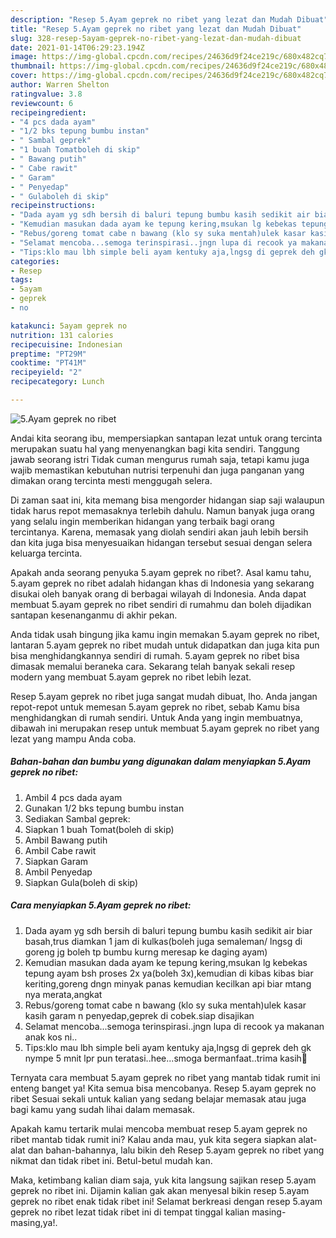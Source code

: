 ```yaml
---
description: "Resep 5.Ayam geprek no ribet yang lezat dan Mudah Dibuat"
title: "Resep 5.Ayam geprek no ribet yang lezat dan Mudah Dibuat"
slug: 328-resep-5ayam-geprek-no-ribet-yang-lezat-dan-mudah-dibuat
date: 2021-01-14T06:29:23.194Z
image: https://img-global.cpcdn.com/recipes/24636d9f24ce219c/680x482cq70/5ayam-geprek-no-ribet-foto-resep-utama.jpg
thumbnail: https://img-global.cpcdn.com/recipes/24636d9f24ce219c/680x482cq70/5ayam-geprek-no-ribet-foto-resep-utama.jpg
cover: https://img-global.cpcdn.com/recipes/24636d9f24ce219c/680x482cq70/5ayam-geprek-no-ribet-foto-resep-utama.jpg
author: Warren Shelton
ratingvalue: 3.8
reviewcount: 6
recipeingredient:
- "4 pcs dada ayam"
- "1/2 bks tepung bumbu instan"
- " Sambal geprek"
- "1 buah Tomatboleh di skip"
- " Bawang putih"
- " Cabe rawit"
- " Garam"
- " Penyedap"
- " Gulaboleh di skip"
recipeinstructions:
- "Dada ayam yg sdh bersih di baluri tepung bumbu kasih sedikit air biar basah,trus diamkan 1 jam di kulkas(boleh juga semaleman/ lngsg di goreng jg boleh tp bumbu kurng meresap ke daging ayam)"
- "Kemudian masukan dada ayam ke tepung kering,msukan lg kebekas tepung ayam bsh proses 2x ya(boleh 3x),kemudian di kibas kibas biar keriting,goreng dngn minyak panas kemudian kecilkan api biar mtang nya merata,angkat"
- "Rebus/goreng tomat cabe n bawang (klo sy suka mentah)ulek kasar kasih garam n penyedap,geprek di cobek.siap disajikan"
- "Selamat mencoba...semoga terinspirasi..jngn lupa di recook ya makanan anak kos ni.."
- "Tips:klo mau lbh simple beli ayam kentuky aja,lngsg di geprek deh gk nympe 5 mnit lpr pun teratasi..hee...smoga bermanfaat..trima kasih🙏"
categories:
- Resep
tags:
- 5ayam
- geprek
- no

katakunci: 5ayam geprek no 
nutrition: 131 calories
recipecuisine: Indonesian
preptime: "PT29M"
cooktime: "PT41M"
recipeyield: "2"
recipecategory: Lunch

---
```



![5.Ayam geprek no ribet](https://img-global.cpcdn.com/recipes/24636d9f24ce219c/680x482cq70/5ayam-geprek-no-ribet-foto-resep-utama.jpg)

Andai kita seorang ibu, mempersiapkan santapan lezat untuk orang tercinta merupakan suatu hal yang menyenangkan bagi kita sendiri. Tanggung jawab seorang istri Tidak cuman mengurus rumah saja, tetapi kamu juga wajib memastikan kebutuhan nutrisi terpenuhi dan juga panganan yang dimakan orang tercinta mesti menggugah selera.

Di zaman  saat ini, kita memang bisa mengorder hidangan siap saji walaupun tidak harus repot memasaknya terlebih dahulu. Namun banyak juga orang yang selalu ingin memberikan hidangan yang terbaik bagi orang tercintanya. Karena, memasak yang diolah sendiri akan jauh lebih bersih dan kita juga bisa menyesuaikan hidangan tersebut sesuai dengan selera keluarga tercinta. 



Apakah anda seorang penyuka 5.ayam geprek no ribet?. Asal kamu tahu, 5.ayam geprek no ribet adalah hidangan khas di Indonesia yang sekarang disukai oleh banyak orang di berbagai wilayah di Indonesia. Anda dapat membuat 5.ayam geprek no ribet sendiri di rumahmu dan boleh dijadikan santapan kesenanganmu di akhir pekan.

Anda tidak usah bingung jika kamu ingin memakan 5.ayam geprek no ribet, lantaran 5.ayam geprek no ribet mudah untuk didapatkan dan juga kita pun bisa menghidangkannya sendiri di rumah. 5.ayam geprek no ribet bisa dimasak memalui beraneka cara. Sekarang telah banyak sekali resep modern yang membuat 5.ayam geprek no ribet lebih lezat.

Resep 5.ayam geprek no ribet juga sangat mudah dibuat, lho. Anda jangan repot-repot untuk memesan 5.ayam geprek no ribet, sebab Kamu bisa menghidangkan di rumah sendiri. Untuk Anda yang ingin membuatnya, dibawah ini merupakan resep untuk membuat 5.ayam geprek no ribet yang lezat yang mampu Anda coba.

<!--inarticleads1-->

##### Bahan-bahan dan bumbu yang digunakan dalam menyiapkan 5.Ayam geprek no ribet:

1. Ambil 4 pcs dada ayam
1. Gunakan 1/2 bks tepung bumbu instan
1. Sediakan  Sambal geprek:
1. Siapkan 1 buah Tomat(boleh di skip)
1. Ambil  Bawang putih
1. Ambil  Cabe rawit
1. Siapkan  Garam
1. Ambil  Penyedap
1. Siapkan  Gula(boleh di skip)




<!--inarticleads2-->

##### Cara menyiapkan 5.Ayam geprek no ribet:

1. Dada ayam yg sdh bersih di baluri tepung bumbu kasih sedikit air biar basah,trus diamkan 1 jam di kulkas(boleh juga semaleman/ lngsg di goreng jg boleh tp bumbu kurng meresap ke daging ayam)
1. Kemudian masukan dada ayam ke tepung kering,msukan lg kebekas tepung ayam bsh proses 2x ya(boleh 3x),kemudian di kibas kibas biar keriting,goreng dngn minyak panas kemudian kecilkan api biar mtang nya merata,angkat
1. Rebus/goreng tomat cabe n bawang (klo sy suka mentah)ulek kasar kasih garam n penyedap,geprek di cobek.siap disajikan
1. Selamat mencoba...semoga terinspirasi..jngn lupa di recook ya makanan anak kos ni..
1. Tips:klo mau lbh simple beli ayam kentuky aja,lngsg di geprek deh gk nympe 5 mnit lpr pun teratasi..hee...smoga bermanfaat..trima kasih🙏




Ternyata cara membuat 5.ayam geprek no ribet yang mantab tidak rumit ini enteng banget ya! Kita semua bisa mencobanya. Resep 5.ayam geprek no ribet Sesuai sekali untuk kalian yang sedang belajar memasak atau juga bagi kamu yang sudah lihai dalam memasak.

Apakah kamu tertarik mulai mencoba membuat resep 5.ayam geprek no ribet mantab tidak rumit ini? Kalau anda mau, yuk kita segera siapkan alat-alat dan bahan-bahannya, lalu bikin deh Resep 5.ayam geprek no ribet yang nikmat dan tidak ribet ini. Betul-betul mudah kan. 

Maka, ketimbang kalian diam saja, yuk kita langsung sajikan resep 5.ayam geprek no ribet ini. Dijamin kalian gak akan menyesal bikin resep 5.ayam geprek no ribet enak tidak ribet ini! Selamat berkreasi dengan resep 5.ayam geprek no ribet lezat tidak ribet ini di tempat tinggal kalian masing-masing,ya!.

